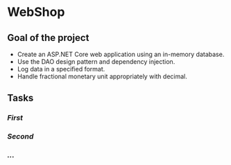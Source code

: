 # WebShop

## Goal of the project

* Create an ASP.NET Core web application using an in-memory database.
* Use the DAO design pattern and dependency injection.
* Log data in a specified format.
* Handle fractional monetary unit appropriately with decimal.

## Tasks

### _First_

### _Second_

### _..._